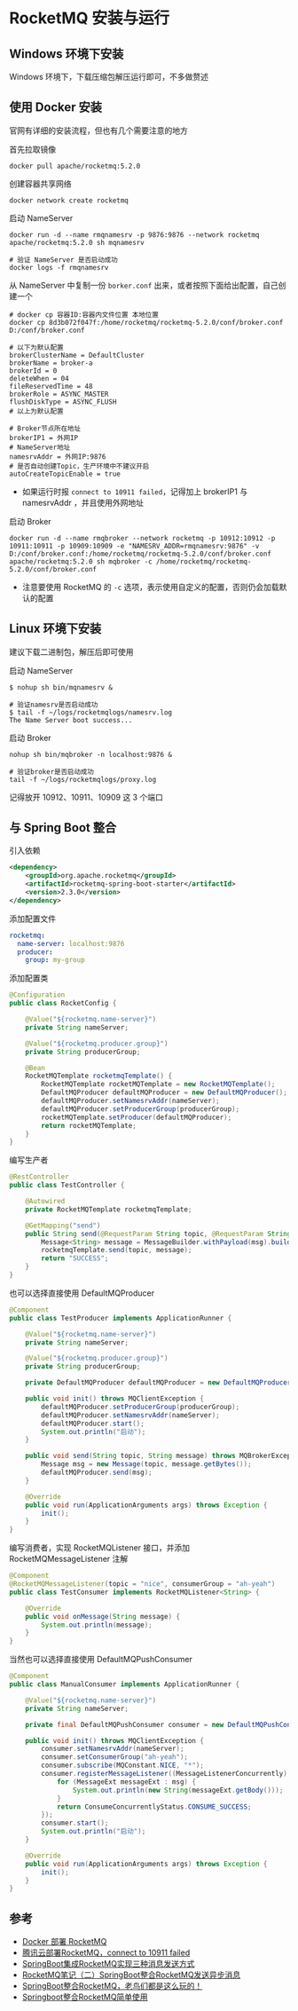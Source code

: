# RocketMQ 安装与运行

## Windows 环境下安装

Windows 环境下，下载压缩包解压运行即可，不多做赘述

## 使用 Docker 安装

官网有详细的安装流程，但也有几个需要注意的地方

首先拉取镜像

```shell
docker pull apache/rocketmq:5.2.0
```

创建容器共享网络

```shell
docker network create rocketmq
```

启动 NameServer

```shell
docker run -d --name rmqnamesrv -p 9876:9876 --network rocketmq apache/rocketmq:5.2.0 sh mqnamesrv

# 验证 NameServer 是否启动成功
docker logs -f rmqnamesrv
```

从 NameServer 中复制一份 `borker.conf` 出来，或者按照下面给出配置，自己创建一个

```shell
# docker cp 容器ID:容器内文件位置 本地位置
docker cp 8d3b072f047f:/home/rocketmq/rocketmq-5.2.0/conf/broker.conf D:/conf/broker.conf
```

```shell
# 以下为默认配置
brokerClusterName = DefaultCluster
brokerName = broker-a
brokerId = 0
deleteWhen = 04
fileReservedTime = 48
brokerRole = ASYNC_MASTER
flushDiskType = ASYNC_FLUSH
# 以上为默认配置

# Broker节点所在地址
brokerIP1 = 外网IP
# NameServer地址
namesrvAddr = 外网IP:9876
# 是否自动创建Topic，生产环境中不建议开启
autoCreateTopicEnable = true
```

- 如果运行时报 `connect to 10911 failed`，记得加上 brokerIP1 与 namesrvAddr ，并且使用外网地址

启动 Broker

```shell
docker run -d --name rmqbroker --network rocketmq -p 10912:10912 -p 10911:10911 -p 10909:10909 -e "NAMESRV_ADDR=rmqnamesrv:9876" -v D:/conf/broker.conf:/home/rocketmq/rocketmq-5.2.0/conf/broker.conf apache/rocketmq:5.2.0 sh mqbroker -c /home/rocketmq/rocketmq-5.2.0/conf/broker.conf
```

- 注意要使用 RocketMQ 的 `-c` 选项，表示使用自定义的配置，否则仍会加载默认的配置

## Linux 环境下安装

建议下载二进制包，解压后即可使用

启动 NameServer

```shell
$ nohup sh bin/mqnamesrv &
 
# 验证namesrv是否启动成功
$ tail -f ~/logs/rocketmqlogs/namesrv.log
The Name Server boot success...
```

启动 Broker

```shell
nohup sh bin/mqbroker -n localhost:9876 &

# 验证broker是否启动成功
tail -f ~/logs/rocketmqlogs/proxy.log 
```

记得放开 10912、10911、10909 这 3 个端口

## 与 Spring Boot 整合

引入依赖

```xml
<dependency>
    <groupId>org.apache.rocketmq</groupId>
    <artifactId>rocketmq-spring-boot-starter</artifactId>
    <version>2.3.0</version>
</dependency>
```

添加配置文件

```yaml
rocketmq:
  name-server: localhost:9876
  producer:
    group: my-group
```

添加配置类

```java
@Configuration
public class RocketConfig {

    @Value("${rocketmq.name-server}")
    private String nameServer;

    @Value("${rocketmq.producer.group}")
    private String producerGroup;

    @Bean
    RocketMQTemplate rocketmqTemplate() {
        RocketMQTemplate rocketMQTemplate = new RocketMQTemplate();
        DefaultMQProducer defaultMQProducer = new DefaultMQProducer();
        defaultMQProducer.setNamesrvAddr(nameServer);
        defaultMQProducer.setProducerGroup(producerGroup);
        rocketMQTemplate.setProducer(defaultMQProducer);
        return rocketMQTemplate;
    }
}
```

编写生产者

```java
@RestController
public class TestController {

    @Autowired
    private RocketMQTemplate rocketmqTemplate;

    @GetMapping("send")
    public String send(@RequestParam String topic, @RequestParam String msg) {
        Message<String> message = MessageBuilder.withPayload(msg).build();
        rocketmqTemplate.send(topic, message);
        return "SUCCESS";
    }
}
```

也可以选择直接使用 DefaultMQProducer

```java
@Component
public class TestProducer implements ApplicationRunner {

    @Value("${rocketmq.name-server}")
    private String nameServer;

    @Value("${rocketmq.producer.group}")
    private String producerGroup;

    private DefaultMQProducer defaultMQProducer = new DefaultMQProducer();

    public void init() throws MQClientException {
        defaultMQProducer.setProducerGroup(producerGroup);
        defaultMQProducer.setNamesrvAddr(nameServer);
        defaultMQProducer.start();
        System.out.println("启动");
    }

    public void send(String topic, String message) throws MQBrokerException, RemotingException, InterruptedException, MQClientException {
        Message msg = new Message(topic, message.getBytes());
        defaultMQProducer.send(msg);
    }

    @Override
    public void run(ApplicationArguments args) throws Exception {
        init();
    }
}
```

编写消费者，实现 RocketMQListener 接口，并添加 RocketMQMessageListener 注解

```java
@Component
@RocketMQMessageListener(topic = "nice", consumerGroup = "ah-yeah")
public class TestConsumer implements RocketMQListener<String> {

    @Override
    public void onMessage(String message) {
        System.out.println(message);
    }
}
```

当然也可以选择直接使用 DefaultMQPushConsumer

```java
@Component
public class ManualConsumer implements ApplicationRunner {

    @Value("${rocketmq.name-server}")
    private String nameServer;

    private final DefaultMQPushConsumer consumer = new DefaultMQPushConsumer();

    public void init() throws MQClientException {
        consumer.setNamesrvAddr(nameServer);
        consumer.setConsumerGroup("ah-yeah");
        consumer.subscribe(MQConstant.NICE, "*");
        consumer.registerMessageListener((MessageListenerConcurrently) (msg, context) -> {
            for (MessageExt messageExt : msg) {
                System.out.println(new String(messageExt.getBody()));
            }
            return ConsumeConcurrentlyStatus.CONSUME_SUCCESS;
        });
        consumer.start();
        System.out.println("启动");
    }

    @Override
    public void run(ApplicationArguments args) throws Exception {
        init();
    }
}
```

## 参考

- [Docker 部署 RocketMQ](https://rocketmq.apache.org/zh/docs/quickStart/02quickstartWithDocker)
- [腾讯云部署RocketMQ，connect to 10911 failed](https://blog.csdn.net/lifuma/article/details/91129573)
- [SpringBoot集成RocketMQ实现三种消息发送方式](https://blog.csdn.net/m0_37999219/article/details/131109507)
- [RocketMQ笔记（二）SpringBoot整合RocketMQ发送异步消息](https://blog.csdn.net/Alian_1223/article/details/136591837)
- [SpringBoot整合RocketMQ，老鸟们都是这么玩的！](https://www.cnblogs.com/jianzh5/p/17301690.html)
- [Springboot整合RocketMQ简单使用](https://www.cnblogs.com/qlqwjy/p/16175864.html)
